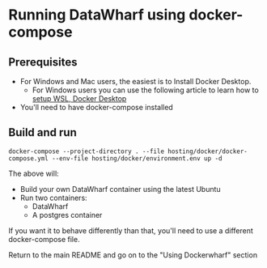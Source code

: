 # Running DataWharf using docker-compose

## Prerequisites
-	For Windows and Mac users, the easiest is to Install Docker Desktop.   
	-	For Windows users you can use the following article to learn how to [setup WSL, Docker Desktop](https://harbour.wiki/index.asp?page=PublicArticles&mode=show&id=221022022831&sig=9123873596)   
-	You'll need to have docker-compose installed

## Build and run
```
docker-compose --project-directory . --file hosting/docker/docker-compose.yml --env-file hosting/docker/environment.env up -d
```
The above will:
-	Build your own DataWharf container using the latest Ubuntu
-	Run two containers:
	-	DataWharf
	-	A postgres container

If you want it to behave differently than that, you'll need to use a different docker-compose file.  

Return to the main README and go on to the "Using Dockerwharf" section
